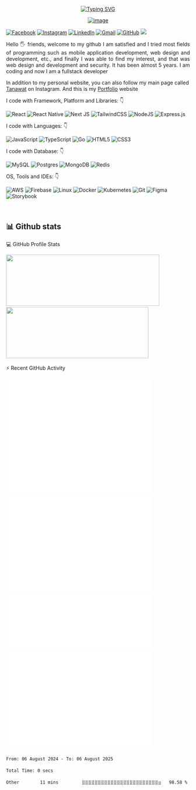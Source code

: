 <div align="center">
 
 [![Typing SVG](https://readme-typing-svg.herokuapp.com/?lines=Hi+there!+I`m+Ta,Tanawat;I`m+a+Fullstack+Developer)](https://git.io/typing-svg)
 
 [![image](https://user-images.githubusercontent.com/10110939/169654643-44d62b73-f51a-458f-b49d-ec8f8865b370.png)](https://tanawat.web.app/)
 
</div>

<div align="left">

 [![Facebook](https://img.shields.io/badge/Tanawat-%231877F2.svg?style=for-the-badge&logo=Facebook&logoColor=white)]([https://github.com/tanawat011](https://www.facebook.com/tanawat.pin))
 [![Instagram](https://img.shields.io/badge/Tanawat-%23E4405F.svg?style=for-the-badge&logo=Instagram&logoColor=white)]([https://github.com/tanawat011](https://www.instagram.com/ta.tanawat.pin/))
 [![LinkedIn](https://img.shields.io/badge/Tanawat-%230077B5.svg?style=for-the-badge&logo=linkedin&logoColor=white)]([https://github.com/tanawat011](https://www.linkedin.com/in/tanawat-pinthongpan-683a84167/))
 [![Gmail](https://img.shields.io/badge/Tanawat-D14836?style=for-the-badge&logo=gmail&logoColor=white)](mailto:tanawat.works@gmail.com)
 [![GitHub](https://img.shields.io/badge/Tanawat-%23121011.svg?style=for-the-badge&logo=github&logoColor=white)](https://github.com/tanawat011)
 ![](https://komarev.com/ghpvc/?username=tanawat011&label=PROFILE+VIEWS&style=for-the-badge&color=brightgreen)
 
</div>  
<p align="justify"> 
Hello 🖐️ friends, welcome to my github
I am satisfied and I tried most fields of programming such as mobile application development, web design and development, etc., and finally I was able to find my interest, and that was web design and development and security. It has been almost 5 years. I am coding and now I am a fullstack developer
&nbsp;

In addition to my personal website, you can also follow my main page called [Tanawat](https://www.instagram.com/ta.tanawat.pin/) on Instagram. And this is my [Portfolio](https://tanawat.web.app/) website
</p>


<p align="left">
I code with Framework, Platform and Libraries:  👇
 
 ![React](https://img.shields.io/badge/react-%2320232a.svg?style=for-the-badge&logo=react&logoColor=%2361DAFB)
 ![React Native](https://img.shields.io/badge/react_native-%2320232a.svg?style=for-the-badge&logo=react&logoColor=%2361DAFB)
 ![Next JS](https://img.shields.io/badge/Next-black?style=for-the-badge&logo=next.js&logoColor=white)
 ![TailwindCSS](https://img.shields.io/badge/tailwindcss-%2338B2AC.svg?style=for-the-badge&logo=tailwind-css&logoColor=white)
 ![NodeJS](https://img.shields.io/badge/node.js-6DA55F?style=for-the-badge&logo=node.js&logoColor=white)
 ![Express.js](https://img.shields.io/badge/express.js-%23404d59.svg?style=for-the-badge&logo=express&logoColor=%2361DAFB)

I code with Languages:  👇
 
 ![JavaScript](https://img.shields.io/badge/javascript-%23323330.svg?style=for-the-badge&logo=javascript&logoColor=%23F7DF1E)
 ![TypeScript](https://img.shields.io/badge/typescript-%23007ACC.svg?style=for-the-badge&logo=typescript&logoColor=white)
 ![Go](https://img.shields.io/badge/go-%2300ADD8.svg?style=for-the-badge&logo=go&logoColor=white)
 ![HTML5](https://img.shields.io/badge/html5-%23E34F26.svg?style=for-the-badge&logo=html5&logoColor=white)
 ![CSS3](https://img.shields.io/badge/css3-%231572B6.svg?style=for-the-badge&logo=css3&logoColor=white)

I code with Database:  👇
 
 ![MySQL](https://img.shields.io/badge/mysql-%2300f.svg?style=for-the-badge&logo=mysql&logoColor=white)
 ![Postgres](https://img.shields.io/badge/postgres-%23316192.svg?style=for-the-badge&logo=postgresql&logoColor=white)
 ![MongoDB](https://img.shields.io/badge/MongoDB-%234ea94b.svg?style=for-the-badge&logo=mongodb&logoColor=white)
 ![Redis](https://img.shields.io/badge/redis-%23DD0031.svg?style=for-the-badge&logo=redis&logoColor=white)
 
OS, Tools and IDEs:  👇
 
 ![AWS](https://img.shields.io/badge/AWS-%23FF9900.svg?style=for-the-badge&logo=amazon-aws&logoColor=white)
 ![Firebase](https://img.shields.io/badge/firebase-%23039BE5.svg?style=for-the-badge&logo=firebase)
 ![Linux](https://img.shields.io/badge/Linux-FCC624?style=for-the-badge&logo=linux&logoColor=black)
 ![Docker](https://img.shields.io/badge/docker-%230db7ed.svg?style=for-the-badge&logo=docker&logoColor=white)
 ![Kubernetes](https://img.shields.io/badge/kubernetes-%23326ce5.svg?style=for-the-badge&logo=kubernetes&logoColor=white)
 ![Git](https://img.shields.io/badge/git-%23F05033.svg?style=for-the-badge&logo=git&logoColor=white)
 ![Figma](https://img.shields.io/badge/figma-%23F24E1E.svg?style=for-the-badge&logo=figma&logoColor=white)
 ![Storybook](https://img.shields.io/badge/-Storybook-FF4785?style=for-the-badge&logo=storybook&logoColor=white)
</p>

&nbsp;
&nbsp;
## 📊 Github stats

<div align="">
 
💻 GitHub Profile Stats
 
 [<img src="https://github-readme-stats.vercel.app/api?username=tanawat011" width="420" height="140">](https://github.com/tanawat011/tanawat011)
 [<img src="https://github-readme-stats.vercel.app/api/top-langs/?username=tanawat011&layout=compact" width="390" height="140">](https://github.com/tanawat011/tanawat011)

</div>

<div align="">
 
⚡ Recent GitHub Activity
 
 [<img src="./github-metrics-classic.svg" width="400">](https://github.com/tanawat011/tanawat011)
 [<img src="./github-metrics-habits.svg" width="400">](https://github.com/tanawat011/tanawat011)
 [<img src="./github-metrics-wakatime.svg" width="400">](https://github.com/tanawat011/tanawat011)
 [<img src="./github-metrics-commit-calendar.svg" width="400">](https://github.com/tanawat011/tanawat011)
 
</div>

<!--START_SECTION:waka-->

```text
From: 06 August 2024 - To: 06 August 2025

Total Time: 0 secs

Other        11 mins         ⣿⣿⣿⣿⣿⣿⣿⣿⣿⣿⣿⣿⣿⣿⣿⣿⣿⣿⣿⣿⣿⣿⣿⣿⣶   98.58 %
```

<!--END_SECTION:waka-->

